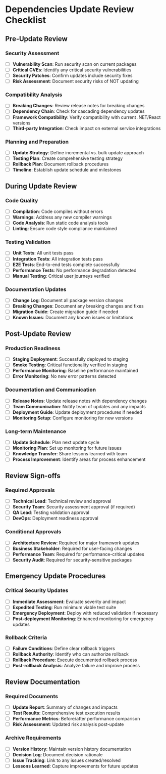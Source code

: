 # Dependencies Update Review Checklist

<!-- Last Updated: 2025-09-11 -->
<!-- Version: 1.0 -->
<!-- Owner: Dependencies Management Team -->
<!-- Status: Active -->

## Pre-Update Review

### Security Assessment
- [ ] **Vulnerability Scan**: Run security scan on current packages
- [ ] **Critical CVEs**: Identify any critical security vulnerabilities
- [ ] **Security Patches**: Confirm updates include security fixes
- [ ] **Risk Assessment**: Document security risks of NOT updating

### Compatibility Analysis
- [ ] **Breaking Changes**: Review release notes for breaking changes
- [ ] **Dependency Chain**: Check for cascading dependency updates
- [ ] **Framework Compatibility**: Verify compatibility with current .NET/React versions
- [ ] **Third-party Integration**: Check impact on external service integrations

### Planning and Preparation
- [ ] **Update Strategy**: Define incremental vs. bulk update approach
- [ ] **Testing Plan**: Create comprehensive testing strategy
- [ ] **Rollback Plan**: Document rollback procedures
- [ ] **Timeline**: Establish update schedule and milestones

## During Update Review

### Code Quality
- [ ] **Compilation**: Code compiles without errors
- [ ] **Warnings**: Address any new compiler warnings
- [ ] **Code Analysis**: Run static code analysis tools
- [ ] **Linting**: Ensure code style compliance maintained

### Testing Validation
- [ ] **Unit Tests**: All unit tests pass
- [ ] **Integration Tests**: All integration tests pass
- [ ] **E2E Tests**: End-to-end tests complete successfully
- [ ] **Performance Tests**: No performance degradation detected
- [ ] **Manual Testing**: Critical user journeys verified

### Documentation Updates
- [ ] **Change Log**: Document all package version changes
- [ ] **Breaking Changes**: Document any breaking changes and fixes
- [ ] **Migration Guide**: Create migration guide if needed
- [ ] **Known Issues**: Document any known issues or limitations

## Post-Update Review

### Production Readiness
- [ ] **Staging Deployment**: Successfully deployed to staging
- [ ] **Smoke Testing**: Critical functionality verified in staging
- [ ] **Performance Monitoring**: Baseline performance maintained
- [ ] **Error Monitoring**: No new error patterns detected

### Documentation and Communication
- [ ] **Release Notes**: Update release notes with dependency changes
- [ ] **Team Communication**: Notify team of updates and any impacts
- [ ] **Deployment Guide**: Update deployment procedures if needed
- [ ] **Monitoring Setup**: Configure monitoring for new versions

### Long-term Maintenance
- [ ] **Update Schedule**: Plan next update cycle
- [ ] **Monitoring Plan**: Set up monitoring for future issues
- [ ] **Knowledge Transfer**: Share lessons learned with team
- [ ] **Process Improvement**: Identify areas for process enhancement

## Review Sign-offs

### Required Approvals
- [ ] **Technical Lead**: Technical review and approval
- [ ] **Security Team**: Security assessment approval (if required)
- [ ] **QA Lead**: Testing validation approval
- [ ] **DevOps**: Deployment readiness approval

### Conditional Approvals
- [ ] **Architecture Review**: Required for major framework updates
- [ ] **Business Stakeholder**: Required for user-facing changes
- [ ] **Performance Team**: Required for performance-critical updates
- [ ] **Security Audit**: Required for security-sensitive packages

## Emergency Update Procedures

### Critical Security Updates
- [ ] **Immediate Assessment**: Evaluate severity and impact
- [ ] **Expedited Testing**: Run minimum viable test suite
- [ ] **Emergency Deployment**: Deploy with reduced validation if necessary
- [ ] **Post-deployment Monitoring**: Enhanced monitoring for emergency updates

### Rollback Criteria
- [ ] **Failure Conditions**: Define clear rollback triggers
- [ ] **Rollback Authority**: Identify who can authorize rollback
- [ ] **Rollback Procedure**: Execute documented rollback process
- [ ] **Post-rollback Analysis**: Analyze failure and improve process

## Review Documentation

### Required Documents
- [ ] **Update Report**: Summary of changes and impacts
- [ ] **Test Results**: Comprehensive test execution results
- [ ] **Performance Metrics**: Before/after performance comparison
- [ ] **Risk Assessment**: Updated risk analysis post-update

### Archive Requirements
- [ ] **Version History**: Maintain version history documentation
- [ ] **Decision Log**: Document decision rationale
- [ ] **Issue Tracking**: Link to any issues created/resolved
- [ ] **Lessons Learned**: Capture improvements for future updates